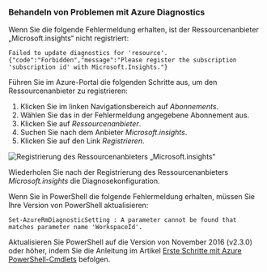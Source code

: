 ### <a name="troubleshoot-azure-diagnostics"></a>Behandeln von Problemen mit Azure Diagnostics

Wenn Sie die folgende Fehlermeldung erhalten, ist der Ressourcenanbieter „Microsoft.insights“ nicht registriert:

`Failed to update diagnostics for 'resource'. {"code":"Forbidden","message":"Please register the subscription 'subscription id' with Microsoft.Insights."}`

Führen Sie im Azure-Portal die folgenden Schritte aus, um den Ressourcenanbieter zu registrieren:

1.  Klicken Sie im linken Navigationsbereich auf *Abonnements*.
2.  Wählen Sie das in der Fehlermeldung angegebene Abonnement aus.
3.  Klicken Sie auf *Ressourcenanbieter*.
4.  Suchen Sie nach dem Anbieter *Microsoft.insights*.
5.  Klicken Sie auf den Link *Registrieren*.

![Registrierung des Ressourcenanbieters „Microsoft.insights“](./media/log-analytics-troubleshoot-azure-diagnostics/log-analytics-register-microsoft-diagnostics-resource-provider.png)

Wiederholen Sie nach der Registrierung des Ressourcenanbieters *Microsoft.insights* die Diagnosekonfiguration.


Wenn Sie in PowerShell die folgende Fehlermeldung erhalten, müssen Sie Ihre Version von PowerShell aktualisieren:

`Set-AzureRmDiagnosticSetting : A parameter cannot be found that matches parameter name 'WorkspaceId'.`

Aktualisieren Sie PowerShell auf die Version von November 2016 (v2.3.0) oder höher, indem Sie die Anleitung im Artikel [Erste Schritte mit Azure PowerShell-Cmdlets](https://docs.microsoft.com/powershell/azureps-cmdlets-docs/) befolgen.
